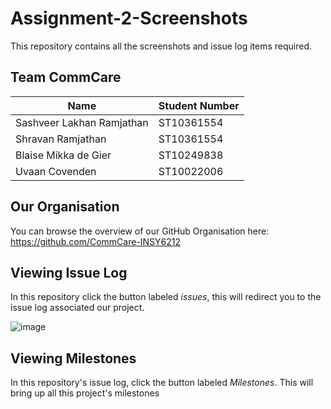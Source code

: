 # Assignment-2-Screenshots
This repository contains all the screenshots and issue log items required.

## Team CommCare

| Name                          | Student Number |
|-------------------------------|----------------|
| Sashveer Lakhan Ramjathan     | ST10361554      |
| Shravan Ramjathan             | ST10361554      |
| Blaise Mikka de Gier          | ST10249838      |
| Uvaan Covenden          | ST10022006      |

## Our Organisation
You can browse the overview of our GitHub Organisation here: https://github.com/CommCare-INSY6212

## Viewing Issue Log

In this repository click the button labeled *issues*, this will redirect you to the issue log associated our project.

![image](https://github.com/user-attachments/assets/1dc9b4de-5c4d-4798-87fd-737e3647c20d)


## Viewing Milestones

In this repository's issue log, click the button labeled *Milestones*. This will bring up all this project's milestones


